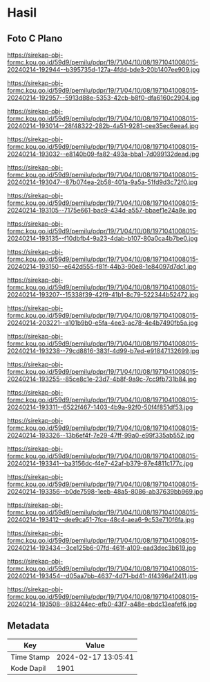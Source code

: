 # Hasil

## Foto C Plano

https://sirekap-obj-formc.kpu.go.id/59d9/pemilu/pdpr/19/71/04/10/08/1971041008015-20240214-192944--b395735d-127a-4fdd-bde3-20b1407ee909.jpg

https://sirekap-obj-formc.kpu.go.id/59d9/pemilu/pdpr/19/71/04/10/08/1971041008015-20240214-192957--5913d88e-5353-42cb-b8f0-dfa6160c2904.jpg

https://sirekap-obj-formc.kpu.go.id/59d9/pemilu/pdpr/19/71/04/10/08/1971041008015-20240214-193014--28f48322-282b-4a51-9281-cee35ec6eea4.jpg

https://sirekap-obj-formc.kpu.go.id/59d9/pemilu/pdpr/19/71/04/10/08/1971041008015-20240214-193032--e8140b09-fa82-493a-bba1-7d099132dead.jpg

https://sirekap-obj-formc.kpu.go.id/59d9/pemilu/pdpr/19/71/04/10/08/1971041008015-20240214-193047--87b074ea-2b58-401a-9a5a-51fd9d3c72f0.jpg

https://sirekap-obj-formc.kpu.go.id/59d9/pemilu/pdpr/19/71/04/10/08/1971041008015-20240214-193105--7175e661-bac9-434d-a557-bbaef1e24a8e.jpg

https://sirekap-obj-formc.kpu.go.id/59d9/pemilu/pdpr/19/71/04/10/08/1971041008015-20240214-193135--f10dbfb4-9a23-4dab-b107-80a0ca4b7be0.jpg

https://sirekap-obj-formc.kpu.go.id/59d9/pemilu/pdpr/19/71/04/10/08/1971041008015-20240214-193150--e642d555-f81f-44b3-90e8-1e84097d7dc1.jpg

https://sirekap-obj-formc.kpu.go.id/59d9/pemilu/pdpr/19/71/04/10/08/1971041008015-20240214-193207--15338f39-42f9-41b1-8c79-522344b52472.jpg

https://sirekap-obj-formc.kpu.go.id/59d9/pemilu/pdpr/19/71/04/10/08/1971041008015-20240214-203221--a101b9b0-e5fa-4ee3-ac78-4e4b7490fb5a.jpg

https://sirekap-obj-formc.kpu.go.id/59d9/pemilu/pdpr/19/71/04/10/08/1971041008015-20240214-193238--79cd8816-383f-4d99-b7ed-e91847132699.jpg

https://sirekap-obj-formc.kpu.go.id/59d9/pemilu/pdpr/19/71/04/10/08/1971041008015-20240214-193255--85ce8c1e-23d7-4b8f-9a9c-7cc9fb731b84.jpg

https://sirekap-obj-formc.kpu.go.id/59d9/pemilu/pdpr/19/71/04/10/08/1971041008015-20240214-193311--6522f467-1403-4b9a-92f0-50f4f851df53.jpg

https://sirekap-obj-formc.kpu.go.id/59d9/pemilu/pdpr/19/71/04/10/08/1971041008015-20240214-193326--13b6ef4f-7e29-47ff-99a0-e99f335ab552.jpg

https://sirekap-obj-formc.kpu.go.id/59d9/pemilu/pdpr/19/71/04/10/08/1971041008015-20240214-193341--ba3156dc-f4e7-42af-b379-87e4811c177c.jpg

https://sirekap-obj-formc.kpu.go.id/59d9/pemilu/pdpr/19/71/04/10/08/1971041008015-20240214-193356--b0de7598-1eeb-48a5-8086-ab37639bb969.jpg

https://sirekap-obj-formc.kpu.go.id/59d9/pemilu/pdpr/19/71/04/10/08/1971041008015-20240214-193412--dee9ca51-7fce-48c4-aea6-9c53e710f6fa.jpg

https://sirekap-obj-formc.kpu.go.id/59d9/pemilu/pdpr/19/71/04/10/08/1971041008015-20240214-193434--3ce125b6-07fd-461f-a109-ead3dec3b619.jpg

https://sirekap-obj-formc.kpu.go.id/59d9/pemilu/pdpr/19/71/04/10/08/1971041008015-20240214-193454--d05aa7bb-4637-4d71-bd41-4f4396af2411.jpg

https://sirekap-obj-formc.kpu.go.id/59d9/pemilu/pdpr/19/71/04/10/08/1971041008015-20240214-193508--983244ec-efb0-43f7-a48e-ebdc13eafef6.jpg


## Metadata

| Key        | Value               |
| ---------- | ------------------- |
| Time Stamp | 2024-02-17 13:05:41 |
| Kode Dapil | 1901                |



